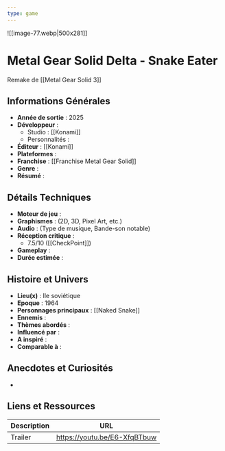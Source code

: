 ```yaml
---
type: game
---
```

![[image-77.webp|500x281]]
# Metal Gear Solid Delta - Snake Eater

Remake de [[Metal Gear Solid 3]]

## Informations Générales

- **Année de sortie** : 2025
- **Développeur** : 
	- Studio : [[Konami]]
	- Personnalités : 
- **Éditeur** : [[Konami]]
- **Plateformes** : 
- **Franchise** : [[Franchise Metal Gear Solid]]
- **Genre** :
- **Résumé** : 

## Détails Techniques
- **Moteur de jeu** : 
- **Graphismes** : (2D, 3D, Pixel Art, etc.)
- **Audio** : (Type de musique, Bande-son notable)
- **Réception critique** : 
	- 7.5/10 ([[CheckPoint]])
- **Gameplay** :
- **Durée estimée** : 

## Histoire et Univers
- **Lieu(x)** : Ile soviétique
- **Epoque** : 1964
- **Personnages principaux** : [[Naked Snake]]
- **Ennemis** :
- **Thèmes abordés** : 
- **Influencé par** :
- **A inspiré** : 
- **Comparable à** :
## Anecdotes et Curiosités
- 
## Liens et Ressources

| Description | URL                          |
| ----------- | ---------------------------- |
| Trailer     | https://youtu.be/E6-XfqBTbuw |
